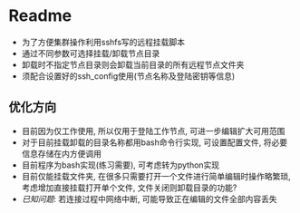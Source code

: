 # Readme
- 为了方便集群操作利用sshfs写的远程挂载脚本
- 通过不同参数可选择挂载/卸载节点目录
- 卸载时不指定节点目录则会卸载当前目录的所有远程节点文件夹
- 须配合设置好的ssh_config使用(节点名称及登陆密钥等信息)

## 优化方向
- 目前因为仅工作使用, 所以仅用于登陆工作节点, 可进一步编辑扩大可用范围
- 对于目前挂载卸载的目录名称都用bash命令行实现, 可设置配置文件, 将必要信息存储在内方便调用
- 目前程序为bash实现(练习需要), 可考虑转为python实现
- 目前仅能挂载文件夹, 在很多只需要打开一个文件进行简单编辑时操作略繁琐, 考虑增加直接挂载打开单个文件, 文件关闭则卸载目录的功能?
- *已知问题*: 若连接过程中网络中断, 可能导致正在编辑的文件全部内容丢失